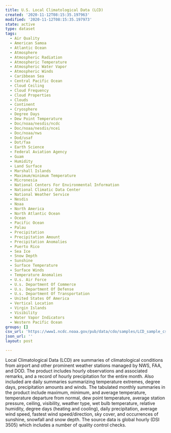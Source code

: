 ```yaml
---
title: U.S. Local Climatological Data (LCD)
created: '2020-11-12T08:15:35.197963'
modified: '2020-11-12T08:15:35.197973'
state: active
type: dataset
tags:
  - Air Quality
  - American Samoa
  - Atlantic Ocean
  - Atmosphere
  - Atmospheric Radiation
  - Atmospheric Temperature
  - Atmospheric Water Vapor
  - Atmospheric Winds
  - Caribbean Sea
  - Central Pacific Ocean
  - Cloud Ceiling
  - Cloud Frequency
  - Cloud Properties
  - Clouds
  - Continent
  - Cryosphere
  - Degree Days
  - Dew Point Temperature
  - Doc/noaa/nesdis/ncdc
  - Doc/noaa/nesdis/ncei
  - Doc/noaa/nws
  - Dod/usaf
  - Dot/faa
  - Earth Science
  - Federal Aviation Agency
  - Guam
  - Humidity
  - Land Surface
  - Marshall Islands
  - Maximum/minimum Temperature
  - Micronesia
  - National Centers For Environmental Information
  - National Climatic Data Center
  - National Weather Service
  - Nesdis
  - Noaa
  - North America
  - North Atlantic Ocean
  - Ocean
  - Pacific Ocean
  - Palau
  - Precipitation
  - Precipitation Amount
  - Precipitation Anomalies
  - Puerto Rico
  - Sea Ice
  - Snow Depth
  - Sunshine
  - Surface Temperature
  - Surface Winds
  - Temperature Anomalies
  - U.s. Air Force
  - U.s. Department Of Commerce
  - U.s. Department Of Defense
  - U.s. Department Of Transportation
  - United States Of America
  - Vertical Location
  - Virgin Islands
  - Visibility
  - Water Vapor Indicators
  - Western Pacific Ocean
groups: []
csv_url: 'https://www1.ncdc.noaa.gov/pub/data/cdo/samples/LCD_sample_csv.csv'
json_url: ''
layout: post

---
```

Local Climatological Data (LCD) are summaries of climatological conditions from airport and other prominent weather stations managed by NWS, FAA, and DOD. The product includes hourly observations and associated remarks, and a record of hourly precipitation for the entire month. Also included are daily summaries summarizing temperature extremes, degree days, precipitation amounts and winds. The tabulated monthly summaries in the product include maximum, minimum, and average temperature, temperature departure from normal, dew point temperature, average station pressure, ceiling, visibility, weather type, wet bulb temperature, relative humidity, degree days (heating and cooling), daily precipitation, average wind speed, fastest wind speed/direction, sky cover, and occurrences of sunshine, snowfall and snow depth. The source data is global hourly (DSI 3505) which includes a number of quality control checks.
